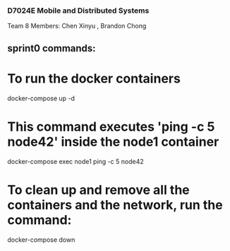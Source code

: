 ### D7024E Mobile and Distributed Systems

Team 8
Members: Chen Xinyu , Brandon Chong

## sprint0 commands:

# To run the docker containers

docker-compose up -d

# This command executes 'ping -c 5 node42' inside the node1 container

docker-compose exec node1 ping -c 5 node42

# To clean up and remove all the containers and the network, run the command:

docker-compose down
